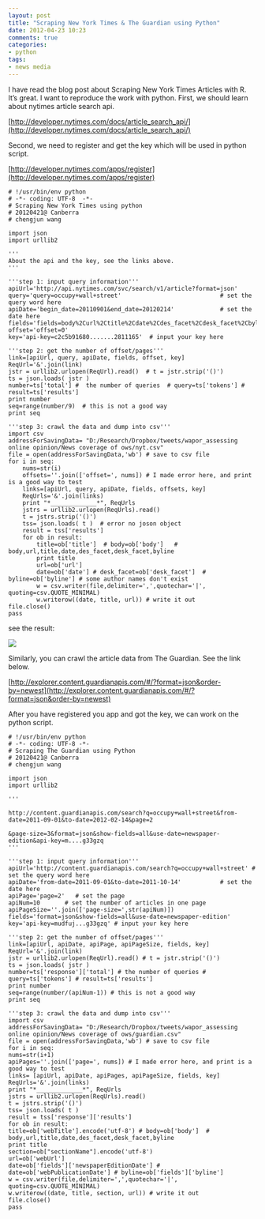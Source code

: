 ```yaml
---
layout: post
title: "Scraping New York Times & The Guardian using Python"
date: 2012-04-23 10:23
comments: true
categories: 
- python
tags:
- news media
---
```


I have read the blog post about Scraping New York Times Articles with R. It’s great. I want to reproduce the work with python.
First, we should learn about nytimes article search api.

[http://developer.nytimes.com/docs/article_search_api/](http://developer.nytimes.com/docs/article_search_api/)

Second, we need to register and get the key which will be used in python script.

[http://developer.nytimes.com/apps/register](http://developer.nytimes.com/apps/register)

	# !/usr/bin/env python
	# -*- coding: UTF-8  -*-
	# Scraping New York Times using python
	# 20120421@ Canberra
	# chengjun wang
	
	import json
	import urllib2
	
	'''
	About the api and the key, see the links above.
	'''
	
	'''step 1: input query information'''
	apiUrl='http://api.nytimes.com/svc/search/v1/article?format=json'
	query='query=occupy+wall+street'                            # set the query word here
	apiDate='begin_date=20110901&end_date=20120214'             # set the date here
	fields='fields=body%2Curl%2Ctitle%2Cdate%2Cdes_facet%2Cdesk_facet%2Cbyline'
	offset='offset=0'
	key='api-key=c2c5b91680.......2811165'  # input your key here
	
	'''step 2: get the number of offset/pages'''
	link=[apiUrl, query, apiDate, fields, offset, key]
	ReqUrl='&'.join(link)
	jstr = urllib2.urlopen(ReqUrl).read()  # t = jstr.strip('()')
	ts = json.loads( jstr )
	number=ts['total'] #  the number of queries  # query=ts['tokens'] # result=ts['results']
	print number
	seq=range(number/9)  # this is not a good way
	print seq
	
	'''step 3: crawl the data and dump into csv'''
	import csv
	addressForSavingData= "D:/Research/Dropbox/tweets/wapor_assessing online opinion/News coverage of ows/nyt.csv"
	file = open(addressForSavingData,'wb') # save to csv file
	for i in seq:
	    nums=str(i)
	    offsets=''.join(['offset=', nums]) # I made error here, and print is a good way to test
	    links=[apiUrl, query, apiDate, fields, offsets, key]
	    ReqUrls='&'.join(links)
	    print "*_____________*", ReqUrls
	    jstrs = urllib2.urlopen(ReqUrls).read()
	    t = jstrs.strip('()')
	    tss= json.loads( t )  # error no joson object
	    result = tss['results']
	    for ob in result:
	        title=ob['title']  # body=ob['body']   # body,url,title,date,des_facet,desk_facet,byline
	        print title
	        url=ob['url']
	        date=ob['date'] # desk_facet=ob['desk_facet']  # byline=ob['byline'] # some author names don't exist
	        w = csv.writer(file,delimiter=',',quotechar='|', quoting=csv.QUOTE_MINIMAL)
	        w.writerow((date, title, url)) # write it out
	file.close()
	pass


see the result:

![](http://weblab.com.cityu.edu.hk/blog/chengjun/files/2012/04/nyt1.png)

Similarly, you can crawl the article data from The Guardian. See the link below.

[http://explorer.content.guardianapis.com/#/?format=json&order-by=newest](http://explorer.content.guardianapis.com/#/?format=json&order-by=newest)

After you have registered you app and got the key, we can work on the python script.


	# !/usr/bin/env python
	# -*- coding: UTF-8 -*-
	# Scraping The Guardian using Python
	# 20120421@ Canberra
	# chengjun wang
	
	import json
	import urllib2
	
	'''
	
	http://content.guardianapis.com/search?q=occupy+wall+street&from-date=2011-09-01&to-date=2012-02-14&page=2
	
	&page-size=3&format=json&show-fields=all&use-date=newspaper-edition&api-key=m....g33gzq
	'''
	
	'''step 1: input query information'''
	apiUrl='http://content.guardianapis.com/search?q=occupy+wall+street' # set the query word here
	apiDate='from-date=2011-09-01&to-date=2011-10-14'           # set the date here
	apiPage='page=2'   # set the page
	apiNum=10       # set the number of articles in one page
	apiPageSize=''.join(['page-size=',str(apiNum)])
	fields='format=json&show-fields=all&use-date=newspaper-edition'
	key='api-key=mudfuj...g33gzq' # input your key here
	
	'''step 2: get the number of offset/pages'''
	link=[apiUrl, apiDate, apiPage, apiPageSize, fields, key]
	ReqUrl='&'.join(link)
	jstr = urllib2.urlopen(ReqUrl).read() # t = jstr.strip('()')
	ts = json.loads( jstr )
	number=ts['response']['total'] # the number of queries # query=ts['tokens'] # result=ts['results']
	print number
	seq=range(number/(apiNum-1)) # this is not a good way
	print seq
	
	'''step 3: crawl the data and dump into csv'''
	import csv
	addressForSavingData= "D:/Research/Dropbox/tweets/wapor_assessing online opinion/News coverage of ows/guardian.csv"
	file = open(addressForSavingData,'wb') # save to csv file
	for i in seq:
	nums=str(i+1)
	apiPages=''.join(['page=', nums]) # I made error here, and print is a good way to test
	links= [apiUrl, apiDate, apiPages, apiPageSize, fields, key]
	ReqUrls='&'.join(links)
	print "*_____________*", ReqUrls
	jstrs = urllib2.urlopen(ReqUrls).read()
	t = jstrs.strip('()')
	tss= json.loads( t )
	result = tss['response']['results']
	for ob in result:
	title=ob['webTitle'].encode('utf-8') # body=ob['body']  # body,url,title,date,des_facet,desk_facet,byline
	print title
	section=ob["sectionName"].encode('utf-8')
	url=ob['webUrl']
	date=ob['fields']['newspaperEditionDate'] # date=ob['webPublicationDate'] # byline=ob['fields']['byline']
	w = csv.writer(file,delimiter=',',quotechar='|', quoting=csv.QUOTE_MINIMAL)
	w.writerow((date, title, section, url)) # write it out
	file.close()
	pass


